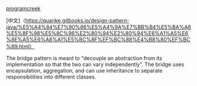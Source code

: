 [programcreek](https://www.programcreek.com/2011/10/java-design-pattern-bridge/)


[中文]（https://quanke.gitbooks.io/design-pattern-java/%E5%A4%84%E7%90%86%E5%A4%9A%E7%BB%B4%E5%BA%A6%E5%8F%98%E5%8C%96%E2%80%94%E2%80%94%E6%A1%A5%E6%8E%A5%E6%A8%A1%E5%BC%8F%EF%BC%88%E4%B8%80%EF%BC%89.html）


The bridge pattern is meant to "decouple an abstraction from its implementation so that the two can vary independently". The bridge uses encapsulation, aggregation, and can use inheritance to separate responsibilities into different classes.
